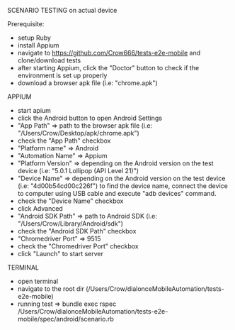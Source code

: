 SCENARIO TESTING on actual device

Prerequisite:
- setup Ruby
- install Appium
- navigate to https://github.com/Crow666/tests-e2e-mobile and clone/download tests
- after starting Appium, click the "Doctor" button to check if the environment is set up properly
- download a browser apk file (i.e: "chrome.apk")


APPIUM
- start apium
- click the Android button to open Android Settings
- "App Path" => path to the browser apk file (i.e: "/Users/Crow/Desktop/apk/chrome.apk")
- check the "App Path" checkbox
- "Platform name" => Android
- "Automation Name" => Appium
- "Platform Version" => depending on the Android version on the test device (i.e: "5.0.1 Lollipop (API Level 21)")
- "Device Name" => depending on the Android version on the test device (i.e: "4d00b54cd00c226f")
  to find the device name, connect the device to computer using USB cable and execute "adb devices" command.
- check the "Device Name" checkbox
- click Advanced
- "Android SDK Path" => path to Android SDK (i.e: "/Users/Crow/Library/Android/sdk")
- check the "Android SDK Path" checkbox
- "Chromedriver Port" => 9515
- check the "Chromedriver Port" checkbox
- click "Launch" to start server

TERMINAL
- open terminal
- navigate to the root dir (/Users/Crow/dialonceMobileAutomation/tests-e2e-mobile)
- running test => bundle exec rspec /Users/Crow/dialonceMobileAutomation/tests-e2e-mobile/spec/android/scenario.rb